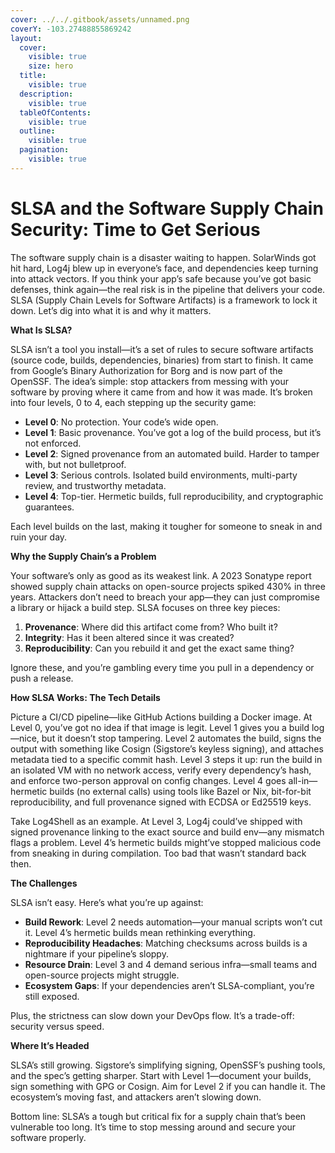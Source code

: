 ```yaml
---
cover: ../../.gitbook/assets/unnamed.png
coverY: -103.27488855869242
layout:
  cover:
    visible: true
    size: hero
  title:
    visible: true
  description:
    visible: true
  tableOfContents:
    visible: true
  outline:
    visible: true
  pagination:
    visible: true
---
```


# SLSA and the Software Supply Chain Security: Time to Get Serious

The software supply chain is a disaster waiting to happen. SolarWinds got hit hard, Log4j blew up in everyone’s face, and dependencies keep turning into attack vectors. If you think your app’s safe because you’ve got basic defenses, think again—the real risk is in the pipeline that delivers your code. SLSA (Supply Chain Levels for Software Artifacts) is a framework to lock it down. Let’s dig into what it is and why it matters.

**What Is SLSA?**

SLSA isn’t a tool you install—it’s a set of rules to secure software artifacts (source code, builds, dependencies, binaries) from start to finish. It came from Google’s Binary Authorization for Borg and is now part of the OpenSSF. The idea’s simple: stop attackers from messing with your software by proving where it came from and how it was made. It’s broken into four levels, 0 to 4, each stepping up the security game:

* **Level 0**: No protection. Your code’s wide open.
* **Level 1**: Basic provenance. You’ve got a log of the build process, but it’s not enforced.
* **Level 2**: Signed provenance from an automated build. Harder to tamper with, but not bulletproof.
* **Level 3**: Serious controls. Isolated build environments, multi-party review, and trustworthy metadata.
* **Level 4**: Top-tier. Hermetic builds, full reproducibility, and cryptographic guarantees.

Each level builds on the last, making it tougher for someone to sneak in and ruin your day.

**Why the Supply Chain’s a Problem**

Your software’s only as good as its weakest link. A 2023 Sonatype report showed supply chain attacks on open-source projects spiked 430% in three years. Attackers don’t need to breach your app—they can just compromise a library or hijack a build step. SLSA focuses on three key pieces:

1. **Provenance**: Where did this artifact come from? Who built it?
2. **Integrity**: Has it been altered since it was created?
3. **Reproducibility**: Can you rebuild it and get the exact same thing?

Ignore these, and you’re gambling every time you pull in a dependency or push a release.

**How SLSA Works: The Tech Details**

Picture a CI/CD pipeline—like GitHub Actions building a Docker image. At Level 0, you’ve got no idea if that image is legit. Level 1 gives you a build log—nice, but it doesn’t stop tampering. Level 2 automates the build, signs the output with something like Cosign (Sigstore’s keyless signing), and attaches metadata tied to a specific commit hash. Level 3 steps it up: run the build in an isolated VM with no network access, verify every dependency’s hash, and enforce two-person approval on config changes. Level 4 goes all-in—hermetic builds (no external calls) using tools like Bazel or Nix, bit-for-bit reproducibility, and full provenance signed with ECDSA or Ed25519 keys.

Take Log4Shell as an example. At Level 3, Log4j could’ve shipped with signed provenance linking to the exact source and build env—any mismatch flags a problem. Level 4’s hermetic builds might’ve stopped malicious code from sneaking in during compilation. Too bad that wasn’t standard back then.

**The Challenges**

SLSA isn’t easy. Here’s what you’re up against:

* **Build Rework**: Level 2 needs automation—your manual scripts won’t cut it. Level 4’s hermetic builds mean rethinking everything.
* **Reproducibility Headaches**: Matching checksums across builds is a nightmare if your pipeline’s sloppy.
* **Resource Drain**: Level 3 and 4 demand serious infra—small teams and open-source projects might struggle.
* **Ecosystem Gaps**: If your dependencies aren’t SLSA-compliant, you’re still exposed.

Plus, the strictness can slow down your DevOps flow. It’s a trade-off: security versus speed.

**Where It’s Headed**

SLSA’s still growing. Sigstore’s simplifying signing, OpenSSF’s pushing tools, and the spec’s getting sharper. Start with Level 1—document your builds, sign something with GPG or Cosign. Aim for Level 2 if you can handle it. The ecosystem’s moving fast, and attackers aren’t slowing down.

Bottom line: SLSA’s a tough but critical fix for a supply chain that’s been vulnerable too long. It’s time to stop messing around and secure your software properly.

